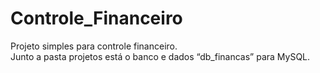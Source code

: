 # Controle_Financeiro
 
Projeto simples para controle financeiro.<br>
Junto a pasta projetos está o banco e dados “db_financas” para MySQL.

